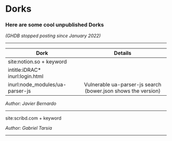 # Dorks
### Here are some cool unpublished Dorks 
*(GHDB stopped posting since January 2022)*

------------------------------------------------------------------------------

| Dork          | Details       |
| ------------- |:-------------:|
| site:notion.so + keyword    |  |
| intitle:iDRAC* inurl:login.html    |  |
| inurl:node_modules/ua-parser-js    | Vulnerable ua-parser-js search (bower.json shows the version) |


*Author: Javier Bernardo*

------------------------------------------------------------------------------

site:scribd.com + keyword

*Author: Gabriel Tarsia*

------------------------------------------------------------------------------

